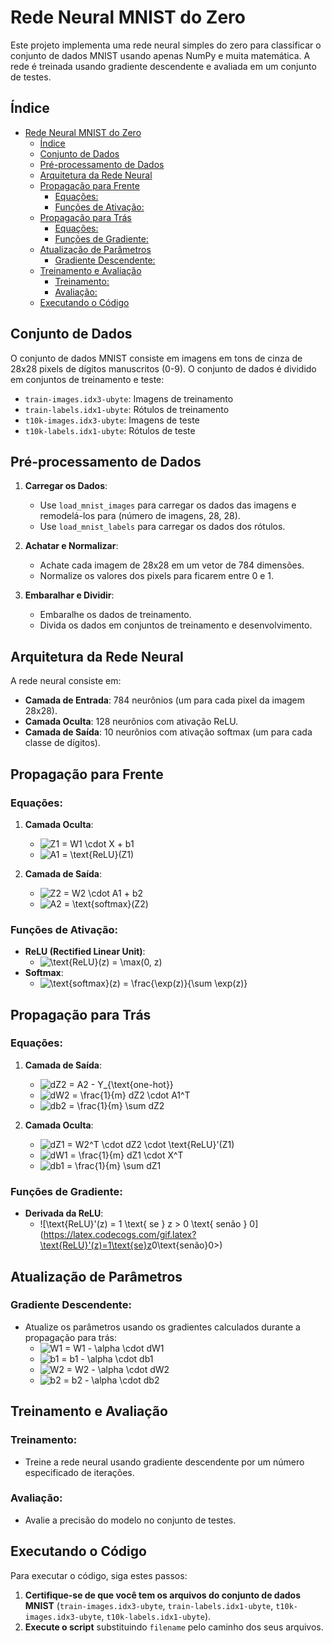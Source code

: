 # Rede Neural MNIST do Zero

Este projeto implementa uma rede neural simples do zero para classificar o conjunto de dados MNIST usando apenas NumPy e muita matemática. A rede é treinada usando gradiente descendente e avaliada em um conjunto de testes.

## Índice

- [Rede Neural MNIST do Zero](#rede-neural-mnist-do-zero)
  - [Índice](#índice)
  - [Conjunto de Dados](#conjunto-de-dados)
  - [Pré-processamento de Dados](#pré-processamento-de-dados)
  - [Arquitetura da Rede Neural](#arquitetura-da-rede-neural)
  - [Propagação para Frente](#propagação-para-frente)
    - [Equações:](#equações)
    - [Funções de Ativação:](#funções-de-ativação)
  - [Propagação para Trás](#propagação-para-trás)
    - [Equações:](#equações-1)
    - [Funções de Gradiente:](#funções-de-gradiente)
  - [Atualização de Parâmetros](#atualização-de-parâmetros)
    - [Gradiente Descendente:](#gradiente-descendente)
  - [Treinamento e Avaliação](#treinamento-e-avaliação)
    - [Treinamento:](#treinamento)
    - [Avaliação:](#avaliação)
  - [Executando o Código](#executando-o-código)

## Conjunto de Dados

O conjunto de dados MNIST consiste em imagens em tons de cinza de 28x28 pixels de dígitos manuscritos (0-9). O conjunto de dados é dividido em conjuntos de treinamento e teste:

- `train-images.idx3-ubyte`: Imagens de treinamento
- `train-labels.idx1-ubyte`: Rótulos de treinamento
- `t10k-images.idx3-ubyte`: Imagens de teste
- `t10k-labels.idx1-ubyte`: Rótulos de teste

## Pré-processamento de Dados

1. **Carregar os Dados**:

   - Use `load_mnist_images` para carregar os dados das imagens e remodelá-los para (número de imagens, 28, 28).
   - Use `load_mnist_labels` para carregar os dados dos rótulos.

2. **Achatar e Normalizar**:

   - Achate cada imagem de 28x28 em um vetor de 784 dimensões.
   - Normalize os valores dos pixels para ficarem entre 0 e 1.

3. **Embaralhar e Dividir**:
   - Embaralhe os dados de treinamento.
   - Divida os dados em conjuntos de treinamento e desenvolvimento.

## Arquitetura da Rede Neural

A rede neural consiste em:

- **Camada de Entrada**: 784 neurônios (um para cada pixel da imagem 28x28).
- **Camada Oculta**: 128 neurônios com ativação ReLU.
- **Camada de Saída**: 10 neurônios com ativação softmax (um para cada classe de dígitos).

## Propagação para Frente

### Equações:

1. **Camada Oculta**:

   - ![Z1 = W1 \cdot X + b1](https://latex.codecogs.com/gif.latex?Z1=W1\cdot%20X+b1)
   - ![A1 = \text{ReLU}(Z1)](<https://latex.codecogs.com/gif.latex?A1=\text{ReLU}(Z1)>)

2. **Camada de Saída**:
   - ![Z2 = W2 \cdot A1 + b2](https://latex.codecogs.com/gif.latex?Z2=W2\cdot%20A1+b2)
   - ![A2 = \text{softmax}(Z2)](<https://latex.codecogs.com/gif.latex?A2=\text{softmax}(Z2)>)

### Funções de Ativação:

- **ReLU (Rectified Linear Unit)**:
  - ![\text{ReLU}(z) = \max(0, z)](<https://latex.codecogs.com/gif.latex?\text{ReLU}(z)=\max(0,z)>)
- **Softmax**:
  - ![\text{softmax}(z) = \frac{\exp(z)}{\sum \exp(z)}](<https://latex.codecogs.com/gif.latex?\text{softmax}(z)=\frac{\exp(z)}{\sum\exp(z)}>)

## Propagação para Trás

### Equações:

1. **Camada de Saída**:

   - ![dZ2 = A2 - Y_{\text{one-hot}}](https://latex.codecogs.com/gif.latex?dZ2=A2-Y_{\text{one-hot}})
   - ![dW2 = \frac{1}{m} dZ2 \cdot A1^T](https://latex.codecogs.com/gif.latex?dW2=\frac{1}{m}dZ2\cdot%20A1^T)
   - ![db2 = \frac{1}{m} \sum dZ2](https://latex.codecogs.com/gif.latex?db2=\frac{1}{m}\sum%20dZ2)

2. **Camada Oculta**:
   - ![dZ1 = W2^T \cdot dZ2 \cdot \text{ReLU}'(Z1)](<https://latex.codecogs.com/gif.latex?dZ1=W2^T\cdot%20dZ2\cdot\text{ReLU}'(Z1)>)
   - ![dW1 = \frac{1}{m} dZ1 \cdot X^T](https://latex.codecogs.com/gif.latex?dW1=\frac{1}{m}dZ1\cdot%20X^T)
   - ![db1 = \frac{1}{m} \sum dZ1](https://latex.codecogs.com/gif.latex?db1=\frac{1}{m}\sum%20dZ1)

### Funções de Gradiente:

- **Derivada da ReLU**:
  - ![\text{ReLU}'(z) = 1 \text{ se } z > 0 \text{ senão } 0](<https://latex.codecogs.com/gif.latex?\text{ReLU}'(z)=1\text{se}z>0\text{senão}0>)

## Atualização de Parâmetros

### Gradiente Descendente:

- Atualize os parâmetros usando os gradientes calculados durante a propagação para trás:
  - ![W1 = W1 - \alpha \cdot dW1](https://latex.codecogs.com/gif.latex?W1=W1-\alpha\cdot%20dW1)
  - ![b1 = b1 - \alpha \cdot db1](https://latex.codecogs.com/gif.latex?b1=b1-\alpha\cdot%20db1)
  - ![W2 = W2 - \alpha \cdot dW2](https://latex.codecogs.com/gif.latex?W2=W2-\alpha\cdot%20dW2)
  - ![b2 = b2 - \alpha \cdot db2](https://latex.codecogs.com/gif.latex?b2=b2-\alpha\cdot%20db2)

## Treinamento e Avaliação

### Treinamento:

- Treine a rede neural usando gradiente descendente por um número especificado de iterações.

### Avaliação:

- Avalie a precisão do modelo no conjunto de testes.

## Executando o Código

Para executar o código, siga estes passos:

1. **Certifique-se de que você tem os arquivos do conjunto de dados MNIST** (`train-images.idx3-ubyte`, `train-labels.idx1-ubyte`, `t10k-images.idx3-ubyte`, `t10k-labels.idx1-ubyte`).
2. **Execute o script** substituindo `filename` pelo caminho dos seus arquivos.

